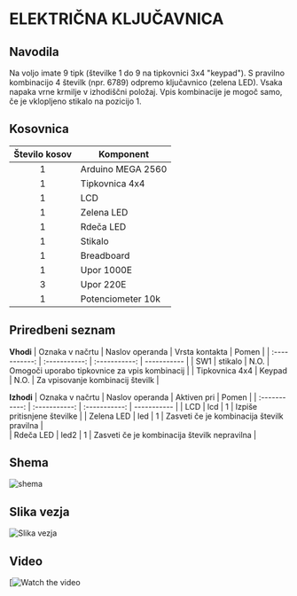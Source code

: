 # ELEKTRIČNA KLJUČAVNICA
## Navodila
Na voljo imate 9 tipk (številke 1 do 9 na tipkovnici 3x4 "keypad"). S pravilno kombinacijo 4 številk (npr. 6789) odpremo ključavnico (zelena LED). Vsaka napaka vrne krmilje v izhodiščni položaj. Vpis kombinacije je mogoč samo, če je vklopljeno stikalo na pozicijo 1. 

## Kosovnica

| Število kosov |    Komponent   |
| :-----------: |    ----------- |
|       1       | Arduino MEGA 2560    |
|       1       | Tipkovnica 4x4 |
|       1       | LCD            | 
|       1       | Zelena LED     | 
|    1          | Rdeča LED    |
|     1         | Stikalo        |
|    1          | Breadboard     |
|    1          | Upor 1000E     |
|    3          | Upor 220E     |
|    1          | Potenciometer 10k     |


## Priredbeni seznam

**Vhodi**
| Oznaka v načrtu |    Naslov operanda   |    Vrsta kontakta   |    Pomen   |
| :-----------: |    :-----------: |  :-----------:     |    -----------  |
|       SW1      |  stikalo     |       N.O.       | Omogoči uporabo tipkovnice za vpis kombinacij             |
|       Tipkovnica 4x4       |   Keypad    |    N.O.          | Za vpisovanje kombinacij številk             |      


**Izhodi**
| Oznaka v načrtu |    Naslov operanda   |    Aktiven pri   |    Pomen   |
| :-----------: |    :-----------: |  :-----------:     |    -----------  |
|      LCD       |   lcd    |       1      |     Izpiše pritisnjene številke         |
|       Zelena LED      | led     |        1      |    Zasveti če je kombinacija številk pravilna          |    
|      Rdeča LED       |   led2     |        1      |       Zasveti če je kombinacija številk nepravilna       |   



## Shema
![shema](https://user-images.githubusercontent.com/129844284/230314510-bc77b76e-e300-4b95-8ab9-9ebcf1c7b42a.png)


## Slika vezja
![Slika vezja](https://github.com/Snicl/projekt_ELEKTRICNA_KLJUCAVNICA/blob/main/Media/Slika%20vezja.jpg?raw=true)

## Video
[![Watch the video]()
